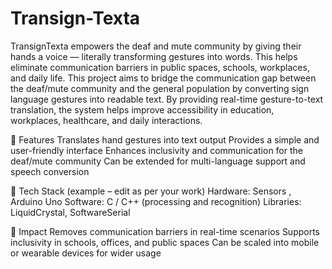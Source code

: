 # Transign-Texta
TransignTexta empowers the deaf and mute community by giving their hands a voice — literally transforming gestures into words. This helps eliminate communication barriers in public spaces, schools, workplaces, and daily life.
This project aims to bridge the communication gap between the deaf/mute community and the general population by converting sign language gestures into readable text. By providing real-time gesture-to-text translation, the system helps improve accessibility in education, workplaces, healthcare, and daily interactions.

🔹 Features
Translates hand gestures into text output
Provides a simple and user-friendly interface
Enhances inclusivity and communication for the deaf/mute community
Can be extended for multi-language support and speech conversion

🔹 Tech Stack (example – edit as per your work)
Hardware: Sensors , Arduino Uno
Software: C / C++  (processing and recognition)
Libraries: LiquidCrystal, SoftwareSerial

🔹 Impact
Removes communication barriers in real-time scenarios
Supports inclusivity in schools, offices, and public spaces
Can be scaled into mobile or wearable devices for wider usage
